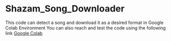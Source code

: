 # Shazam_Song_Downloader
This code can detect a song and download it as a desired format in  Google Colab Environment
You can also reach and test the code using the following link
[Google Colab](https://colab.research.google.com/drive/16pVbYywjmSZ14vHPfhc2RFnhosnFLU_M?usp=sharing)
